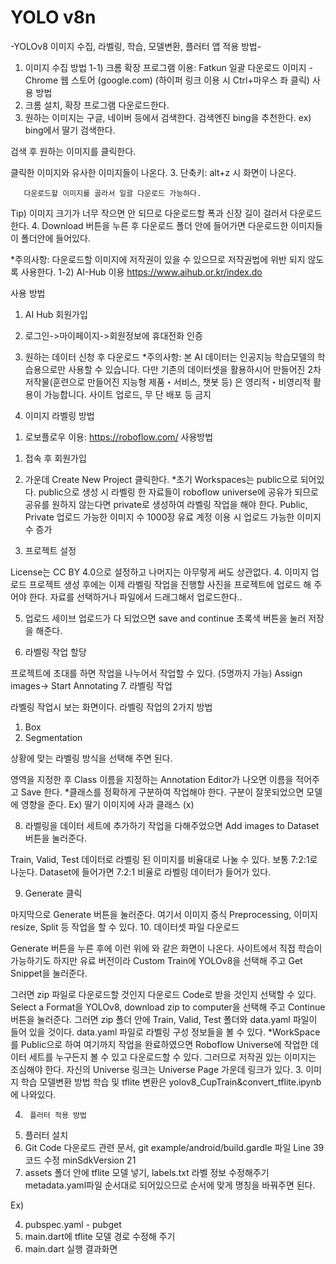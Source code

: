 # YOLO v8n
-YOLOv8 이미지 수집, 라벨링, 학습, 모델변환, 플러터 앱 적용 방법-

1.	이미지 수집 방법
1-1) 크롬 확장 프로그램 이용: Fatkun 일괄 다운로드 이미지 - Chrome 웹 스토어 (google.com) (하이퍼 링크 이용 시 Ctrl+마우스 좌 클릭)
사용 방법
1.	크롬 설치, 확장 프로그램 다운로드한다.
2.	원하는 이미지는 구글, 네이버 등에서 검색한다. 검색엔진 bing을 추천한다.
ex) bing에서 딸기 검색한다.

검색 후 원하는 이미지를 클릭한다.
 
클릭한 이미지와 유사한 이미지들이 나온다.
3.	단축키: alt+z 시 화면이 나온다.
 
	   다운로드할 이미지를 골라서 일괄 다운로드 가능하다.
Tip) 이미지 크기가 너무 작으면 안 되므로 다운로드할 폭과 신장 길이 걸러서 다운로드한다.
4.	Download 버튼을 누른 후 다운로드 폴더 안에 들어가면 다운로드한 이미지들이 폴더안에 들어있다.
 
*주의사항: 다운로드할 이미지에 저작권이 있을 수 있으므로 저작권법에 위반 되지 않도록 사용한다.
1-2) AI-Hub 이용 https://www.aihub.or.kr/index.do
 
사용 방법
1.	AI Hub 회원가입
2.	로그인->마이페이지->회원정보에 휴대전화 인증
3.	원하는 데이터 신청 후 다운로드
*주의사항: 본 AI 데이터는 인공지능 학습모델의 학습용으로만 사용할 수 있습니다. 다만 기존의 데이터셋을 활용하시어 만들어진 2차 저작물(훈련으로 만들어진 지능형 제품・서비스, 챗봇 등) 은 영리적・비영리적 활용이 가능합니다. 사이트 업로드, 무
단 배포 등 금지

2.	이미지 라벨링 방법
1)	로보플로우 이용: https://roboflow.com/
사용방법
1.	접속 후 회원가입
 
2.	가운데 Create New Project 클릭한다.
*초기 Workspaces는 public으로 되어있다. public으로 생성 시 라벨링 한 자료들이 roboflow universe에 공유가 되므로 공유를 원하지 않는다면 private로 생성하여 라벨링 작업을 해야 한다. Public, Private 업로드 가능한 이미지 수 1000장 유료 계정 이용 시 업로드 가능한 이미지 수 증가
3.	프로젝트 설정
 
License는 CC BY 4.0으로 설정하고 나머지는 아무렇게 써도 상관없다.
4.	이미지 업로드
프로젝트 생성 후에는 이제 라벨링 작업을 진행할 사진을 프로젝트에 업로드 해 주어야 한다. 자료를 선택하거나 파일에서 드래그해서 업로드한다.. 

5.	업로드 세이브
업로드가 다 되었으면 save and continue 초록색 버튼을 눌러 저장을 해준다.
 
6.	라벨링 작업 할당
 
프로젝트에 초대를 하면 작업을 나누어서 작업할 수 있다. (5명까지 가능)
Assign images-> Start Annotating
7.	라벨링 작업
 
라벨링 작업시 보는 화면이다.
라벨링 작업의 2가지 방법
1.	Box
2.	Segmentation 
  
상황에 맞는 라벨링 방식을 선택해 주면 된다. 
 
영역을 지정한 후 Class 이름을 지정하는 Annotation Editor가 나오면 이름을 적어주고 Save 한다.
*클래스를 정확하게 구분하여 작업해야 한다. 구분이 잘못되었으면 모델에 영향을 준다. Ex) 딸기 이미지에 사과 클래스 (x)

8.	라벨링을 데이터 세트에 추가하기
작업을 다해주었으면 Add images to Dataset 버튼을 눌러준다. 
 
Train, Valid, Test 데이터로 라벨링 된 이미지를 비율대로 나눌 수 있다.
보통 7:2:1로 나눈다. 
Dataset에 들어가면 7:2:1 비율로 라벨링 데이터가 들어가 있다.

9.	Generate 클릭
 
마지막으로 Generate 버튼을 눌러준다. 여기서 이미지 증식 Preprocessing, 이미지 resize, Split 등 작업을 할 수 있다.
10.	데이터셋 파일 다운로드
 
Generate 버튼을 누른 후에 이런 위에 와 같은 화면이 나온다. 사이트에서 직접 학습이 가능하기도 하지만 유료 버전이라 Custom Train에 YOLOv8을 선택해 주고 Get Snippet을 눌러준다. 
 
그러면 zip 파일로 다운로드할 것인지 다운로드 Code로 받을 것인지 선택할 수 있다. Select a Format을 YOLOv8, download zip to computer을 선택해 주고 Continue 버튼을 눌러준다.
그러면 zip 폴더 안에 Train, Valid, Test 폴더와 data.yaml 파일이 들어 있을 것이다.
data.yaml 파일로 라벨링 구성 정보들을 볼 수 있다.
*WorkSpace를 Public으로 하여 여기까지 작업을 완료하였으면 Roboflow Universe에 작업한 데이터 세트를 누구든지 볼 수 있고 다운로드할 수 있다. 그러므로 저작권 있는 이미지는 조심해야 한다. 자신의 Universe 링크는 Universe Page 가운데 링크가 있다.
3.		이미지 학습 모델변환 방법
학습 및 tflite 변환은 yolov8_CupTrain&convert_tflite.ipynb에 나와있다.

4.		플러터 적용 방법
1.	플러터 설치
2.	Git Code 다운로드 관련 문서, git
example/android/build.gardle 파일 Line 39 코드 수정 minSdkVersion 21 
3.	assets 폴더 안에 tflite 모델 넣기, labels.txt 라벨 정보 수정해주기
metadata.yaml파일 순서대로 되어있으므로 순서에 맞게 명칭을 바꿔주면 된다.

Ex)
 
 
4.	pubspec.yaml - pubget
5.	main.dart에 tflite 모델 경로 수정해 주기
6.	main.dart 실행
결과화면
 
 
